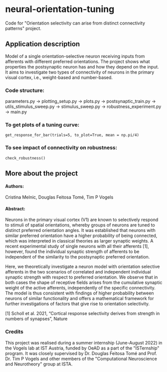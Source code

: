 # neural-orientation-tuning
 Code for "Orientation selectivity can arise from distinct connectivity patterns" project.

## Application description
Model of a single orientation-selective neuron receiving inputs from afferents with
different preferred orientations. The project shows what properties the postsynaptic neuron has
and how they depend on the input. It aims to investigate two types of connectivity of neurons
in the primary visual cortex, i.e., weight-based and number-based.


### Code structure:
parameters.py -> plotting_setup.py -> plots.py -> postsynaptic_train.py -> utils_stimulus_sweep.py 
-> stimulus_sweep.py -> robustness_experiment.py -> main.py 

### To get plots of a tuning curve:
`get_response_for_bar(trials=5, to_plot=True, mean = np.pi/4)`

### To see impact of connectivity on robustness:
`check_robustness()`


## More about the project 

#### Authors:
Cristina Melnic, Douglas Feitosa Tomé, Tim P Vogels

#### Abstract:
Neurons in the primary visual cortex (V1) are known to selectively respond to stimuli of spatial orientations, whereby groups of neurons are tuned to distinct preferred orientation angles. It was established that neurons with similar preferred orientation have a higher probability of being connected, which was interpreted in classical theories as larger synaptic weights. A recent experimental study of single neurons with all their afferents [1], however, found the individual synaptic strength of afferents to be independent of the similarity to the postsynaptic preferred orientation. 

Here, we theoretically investigate a neuron model with orientation selective afferents in the two scenarios of correlated and independent individual synaptic strength with respect to preferred orientation.  We observe that in both cases the shape of receptive fields arises from the cumulative synaptic weight of the active afferents, independently of the specific connectivity. The model is thus consistent with findings of higher probability between neurons of similar functionality and offers a mathematical framework for further investigations of factors that give rise to orientation selectivity.

[1] Scholl et al. 2021, “Cortical response selectivity derives from strength in numbers of synapses”, Nature

### Credits
This project was realised during a summer internship (June-August 2022) in the Vogels lab at IST Austria, funded by OeAD
as a part of the "ISTernship" program. It was closely supervised by Dr. Douglas Feitosa Tomé and Prof. Dr. Tim P Vogels and other members of the "Computational Neuroscience and Neurotheory" group at ISTA.
